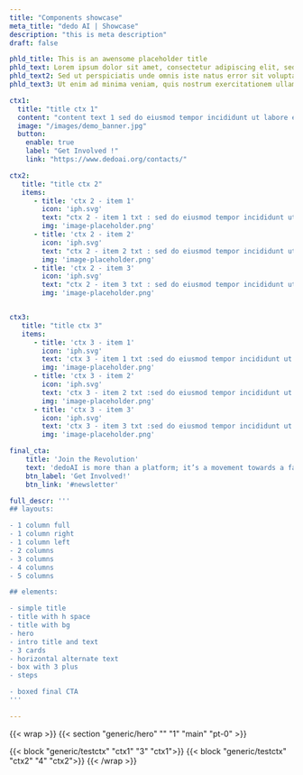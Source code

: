 ```yaml
---
title: "Components showcase"
meta_title: "dedo AI | Showcase"
description: "this is meta description"
draft: false

phld_title: This is an awensome placeholder title
phld_text: Lorem ipsum dolor sit amet, consectetur adipiscing elit, sed do eiusmod tempor incididunt ut labore et dolore magna aliqua. Ut enim ad minim veniam, quis nostrud exercitation ullamco laboris nisi ut aliquip ex ea commodo consequat. Duis aute irure dolor in reprehenderit in voluptate velit esse cillum dolore eu fugiat nulla pariatur. Excepteur sint occaecat cupidatat non proident, sunt in culpa qui officia deserunt mollit anim id est laborum.
phld_text2: Sed ut perspiciatis unde omnis iste natus error sit voluptatem accusantium doloremque laudantium, totam rem aperiam, eaque ipsa quae ab illo inventore veritatis et quasi architecto beatae vitae dicta sunt explicabo. Nemo enim ipsam voluptatem quia voluptas sit aspernatur aut odit aut fugit, sed quia consequuntur magni dolores eos qui ratione voluptatem sequi nesciunt. Neque porro quisquam est, qui dolorem ipsum quia dolor sit amet, consectetur, adipisci velit, sed quia non numquam eius modi tempora incidunt ut labore et dolore magnam aliquam quaerat voluptatem.
phld_text3: Ut enim ad minima veniam, quis nostrum exercitationem ullam corporis suscipit laboriosam, nisi ut aliquid ex ea commodi consequatur? Quis autem vel eum iure reprehenderit qui in ea voluptate velit esse quam nihil molestiae consequatur, vel illum qui dolorem eum fugiat quo voluptas nulla pariatur?

ctx1:
  title: "title ctx 1"
  content: "content text 1 sed do eiusmod tempor incididunt ut labore et dolore magna aliqua. Ut enim ad minim veniam, quis nostrud exercitation ullamco laboris nisi ut aliquip ex ea commodo consequat. Duis aute irure dolor in reprehenderit in voluptate velit esse cillum dolore eu fugiat nulla pariatur. Excepteur sint occaecat cupidatat non proident, sunt in culpa qui officia deserunt mollit anim id est laborum."
  image: "/images/demo_banner.jpg"
  button:
    enable: true
    label: "Get Involved !"
    link: "https://www.dedoai.org/contacts/"

ctx2:
   title: "title ctx 2"
   items:
      - title: 'ctx 2 - item 1'
        icon: 'iph.svg'
        text: "ctx 2 - item 1 txt : sed do eiusmod tempor incididunt ut labore et dolore magna aliqua. Ut enim ad minim veniam, quis nostrud exercitation ullamco laboris nisi ut aliquip ex ea commodo consequat. Duis aute irure dolor in reprehenderit in voluptate velit esse cillum dolore eu fugiat nulla pariatur. Excepteur sint occaecat cupidatat non proident, sunt in culpa qui officia deserunt mollit anim id est laborum."
        img: 'image-placeholder.png'
      - title: 'ctx 2 - item 2'
        icon: 'iph.svg'
        text: "ctx 2 - item 2 txt : sed do eiusmod tempor incididunt ut labore et dolore magna aliqua. Ut enim ad minim veniam, quis nostrud exercitation ullamco laboris nisi ut aliquip ex ea commodo consequat. Duis aute irure dolor in reprehenderit in voluptate velit esse cillum dolore eu fugiat nulla pariatur. Excepteur sint occaecat cupidatat non proident, sunt in culpa qui officia deserunt mollit anim id est laborum."
        img: 'image-placeholder.png'
      - title: 'ctx 2 - item 3'
        icon: 'iph.svg'
        text: "ctx 2 - item 3 txt : sed do eiusmod tempor incididunt ut labore et dolore magna aliqua. Ut enim ad minim veniam, quis nostrud exercitation ullamco laboris nisi ut aliquip ex ea commodo consequat. Duis aute irure dolor in reprehenderit in voluptate velit esse cillum dolore eu fugiat nulla pariatur. Excepteur sint occaecat cupidatat non proident, sunt in culpa qui officia deserunt mollit anim id est laborum."
        img: 'image-placeholder.png'


ctx3:
   title: "title ctx 3"
   items:
      - title: 'ctx 3 - item 1'
        icon: 'iph.svg'
        text: 'ctx 3 - item 1 txt :sed do eiusmod tempor incididunt ut labore et dolore magna aliqua. Ut enim ad minim veniam, quis nostrud exercitation ullamco laboris nisi ut aliquip ex ea commodo consequat. Duis aute irure dolor in reprehenderit in voluptate velit esse cillum dolore eu fugiat nulla pariatur. Excepteur sint occaecat cupidatat non proident, sunt in culpa qui officia deserunt mollit anim id est laborum.'
        img: 'image-placeholder.png'
      - title: 'ctx 3 - item 2'
        icon: 'iph.svg'
        text: 'ctx 3 - item 2 txt :sed do eiusmod tempor incididunt ut labore et dolore magna aliqua. Ut enim ad minim veniam, quis nostrud exercitation ullamco laboris nisi ut aliquip ex ea commodo consequat. Duis aute irure dolor in reprehenderit in voluptate velit esse cillum dolore eu fugiat nulla pariatur. Excepteur sint occaecat cupidatat non proident, sunt in culpa qui officia deserunt mollit anim id est laborum.'
        img: 'image-placeholder.png'
      - title: 'ctx 3 - item 3'
        icon: 'iph.svg'
        text: 'ctx 3 - item 3 txt :sed do eiusmod tempor incididunt ut labore et dolore magna aliqua. Ut enim ad minim veniam, quis nostrud exercitation ullamco laboris nisi ut aliquip ex ea commodo consequat. Duis aute irure dolor in reprehenderit in voluptate velit esse cillum dolore eu fugiat nulla pariatur. Excepteur sint occaecat cupidatat non proident, sunt in culpa qui officia deserunt mollit anim id est laborum.'
        img: 'image-placeholder.png'

final_cta:
    title: 'Join the Revolution'
    text: 'dedoAI is more than a platform; it’s a movement towards a fairer, more transparent data economy. Be part of the change.'
    btn_label: 'Get Involved!'
    btn_link: '#newsletter'

full_descr: '''
## layouts:

- 1 column full
- 1 column right
- 1 column left
- 2 columns
- 3 columns
- 4 columns
- 5 columns

## elements:

- simple title
- title with h space
- title with bg
- hero
- intro title and text
- 3 cards
- horizontal alternate text
- box with 3 plus
- steps

- boxed final CTA
'''

---
```


{{< wrap >}}
{{< section "generic/hero" "" "1" "main" "pt-0" >}}
<!-- {{< section "generic/columns" "" "2" "main" "" >}} -->
{{< block "generic/testctx" "ctx1" "3" "ctx1">}}
{{< block "generic/testctx" "ctx2" "4" "ctx2">}}
{{< /wrap >}}

<!-- Sections to add:
### Latest News

Stay updated with the latest advancements, partnerships, and opportunities at dedoAI. [Link to News page](#)

### Featured Partners

- **Tech Innovations Ltd.**: 
- **Green Solutions Inc.**: 
- **HealthData Corp.**: 

### Contact Us

Have questions or ideas? We'd love to hear from you. [Link to Contact page](#)

-->
